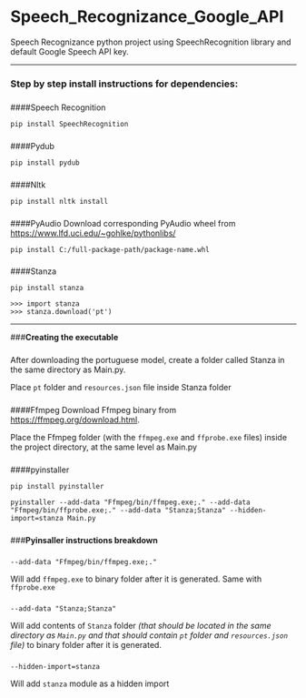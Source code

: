 # Speech_Recognizance_Google_API

Speech Recognizance python project using SpeechRecognition library and default Google Speech API key.


---
### **Step by step install instructions for dependencies:**
###

####Speech Recognition
```
pip install SpeechRecognition
```

###

####Pydub
```
pip install pydub
```
###

####Nltk
```
pip install nltk install
```
###

####PyAudio
Download corresponding PyAudio wheel from https://www.lfd.uci.edu/~gohlke/pythonlibs/

```
pip install C:/full-package-path/package-name.whl
```
###
####Stanza
```
pip install stanza
```
```
>>> import stanza
>>> stanza.download('pt')
```

---
###**Creating the executable**
###

After downloading the portuguese model, create a folder called Stanza in the same directory as Main.py.

Place `pt` folder and `resources.json` file inside Stanza folder
###

####Ffmpeg
Download Ffmpeg binary from https://ffmpeg.org/download.html.

Place the Ffmpeg folder (with the `ffmpeg.exe` and `ffprobe.exe` files) inside the project directory, at the same level as Main.py

###
####pyinstaller
```
pip install pyinstaller

pyinstaller --add-data "Ffmpeg/bin/ffmpeg.exe;." --add-data "Ffmpeg/bin/ffprobe.exe;." --add-data "Stanza;Stanza" --hidden-import=stanza Main.py
```
###
###**Pyinsaller instructions breakdown**
###
```
--add-data "Ffmpeg/bin/ffmpeg.exe;."
```
Will add `ffmpeg.exe` to binary folder after it is generated. Same with `ffprobe.exe`
###

```
--add-data "Stanza;Stanza"
```
Will add contents of `Stanza` folder *(that should be located in the same directory as `Main.py` and that should contain `pt` folder and `resources.json` file)* to binary folder after it is generated.
###
```
--hidden-import=stanza
```
Will add `stanza` module as a hidden import

